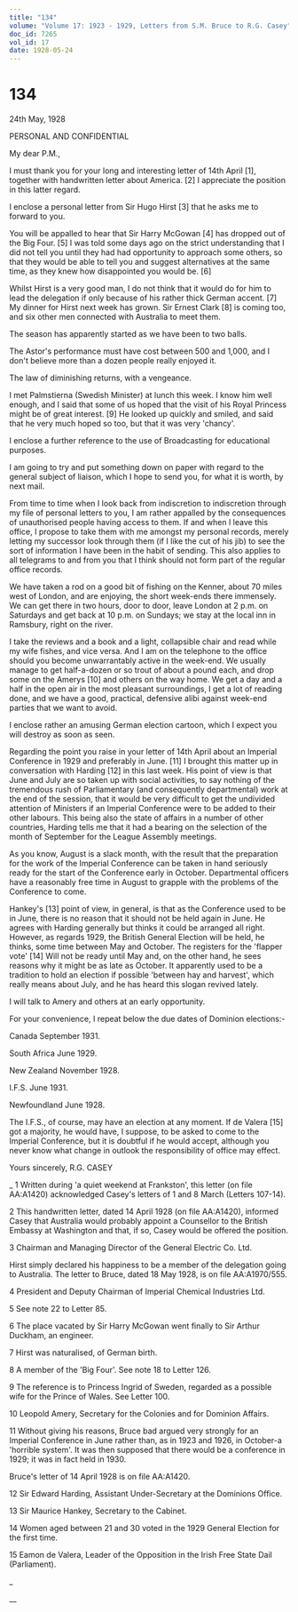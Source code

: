 ```yaml
---
title: "134"
volume: "Volume 17: 1923 - 1929, Letters from S.M. Bruce to R.G. Casey"
doc_id: 7265
vol_id: 17
date: 1928-05-24
---
```


# 134

24th May, 1928

PERSONAL AND CONFIDENTIAL

My dear P.M.,

I must thank you for your long and interesting letter of 14th April [1], together with handwritten letter about America. [2] I appreciate the position in this latter regard.

I enclose a personal letter from Sir Hugo Hirst [3] that he asks me to forward to you.

You will be appalled to hear that Sir Harry McGowan [4] has dropped out of the Big Four. [5] I was told some days ago on the strict understanding that I did not tell you until they had had opportunity to approach some others, so that they would be able to tell you and suggest alternatives at the same time, as they knew how disappointed you would be. [6]

Whilst Hirst is a very good man, I do not think that it would do for him to lead the delegation if only because of his rather thick German accent. [7] My dinner for Hirst next week has grown. Sir Ernest Clark [8] is coming too, and six other men connected with Australia to meet them.

The season has apparently started as we have been to two balls.

The Astor's performance must have cost between 500 and 1,000, and I don't believe more than a dozen people really enjoyed it.

The law of diminishing returns, with a vengeance.

I met Palmstierna (Swedish Minister) at lunch this week. I know him well enough, and I said that some of us hoped that the visit of his Royal Princess might be of great interest. [9] He looked up quickly and smiled, and said that he very much hoped so too, but that it was very 'chancy'.

I enclose a further reference to the use of Broadcasting for educational purposes.

I am going to try and put something down on paper with regard to the general subject of liaison, which I hope to send you, for what it is worth, by next mail.

From time to time when I look back from indiscretion to indiscretion through my file of personal letters to you, I am rather appalled by the consequences of unauthorised people having access to them. If and when I leave this office, I propose to take them with me amongst my personal records, merely letting my successor look through them (if I like the cut of his jib) to see the sort of information I have been in the habit of sending. This also applies to all telegrams to and from you that I think should not form part of the regular office records.

We have taken a rod on a good bit of fishing on the Kenner, about 70 miles west of London, and are enjoying, the short week-ends there immensely. We can get there in two hours, door to door, leave London at 2 p.m. on Saturdays and get back at 10 p.m. on Sundays; we stay at the local inn in Ramsbury, right on the river.

I take the reviews and a book and a light, collapsible chair and read while my wife fishes, and vice versa. And I am on the telephone to the office should you become unwarrantably active in the week-end. We usually manage to get half-a-dozen or so trout of about a pound each, and drop some on the Amerys [10] and others on the way home. We get a day and a half in the open air in the most pleasant surroundings, I get a lot of reading done, and we have a good, practical, defensive alibi against week-end parties that we want to avoid.

I enclose rather an amusing German election cartoon, which I expect you will destroy as soon as seen.

Regarding the point you raise in your letter of 14th April about an Imperial Conference in 1929 and preferably in June. [11] I brought this matter up in conversation with Harding [12] in this last week. His point of view is that June and July are so taken up with social activities, to say nothing of the tremendous rush of Parliamentary (and consequently departmental) work at the end of the session, that it would be very difficult to get the undivided attention of Ministers if an Imperial Conference were to be added to their other labours. This being also the state of affairs in a number of other countries, Harding tells me that it had a bearing on the selection of the month of September for the League Assembly meetings.

As you know, August is a slack month, with the result that the preparation for the work of the Imperial Conference can be taken in hand seriously ready for the start of the Conference early in October. Departmental officers have a reasonably free time in August to grapple with the problems of the Conference to come.

Hankey's [13] point of view, in general, is that as the Conference used to be in June, there is no reason that it should not be held again in June. He agrees with Harding generally but thinks it could be arranged all right. However, as regards 1929, the British General Election will be held, he thinks, some time between May and October. The registers for the 'flapper vote' [14] Will not be ready until May and, on the other hand, he sees reasons why it might be as late as October. It apparently used to be a tradition to hold an election if possible 'between hay and harvest', which really means about July, and he has heard this slogan revived lately.

I will talk to Amery and others at an early opportunity.

For your convenience, I repeat below the due dates of Dominion elections:-

Canada September 1931.

South Africa June 1929.

New Zealand November 1928.

I.F.S. June 1931.

Newfoundland June 1928.

The I.F.S., of course, may have an election at any moment. If de Valera [15] got a majority, he would have, I suppose, to be asked to come to the Imperial Conference, but it is doubtful if he would accept, although you never know what change in outlook the responsibility of office may effect.

Yours sincerely, R.G. CASEY 

_ 1 Written during 'a quiet weekend at Frankston', this letter (on file AA:A1420) acknowledged Casey's letters of 1 and 8 March (Letters 107-14).

2 This handwritten letter, dated 14 April 1928 (on file AA:A1420), informed Casey that Australia would probably appoint a Counsellor to the British Embassy at Washington and that, if so, Casey would be offered the position.

3 Chairman and Managing Director of the General Electric Co. Ltd.

Hirst simply declared his happiness to be a member of the delegation going to Australia. The letter to Bruce, dated 18 May 1928, is on file AA:A1970/555.

4 President and Deputy Chairman of Imperial Chemical Industries Ltd.

5 See note 22 to Letter 85.

6 The place vacated by Sir Harry McGowan went finally to Sir Arthur Duckham, an engineer.

7 Hirst was naturalised, of German birth.

8 A member of the 'Big Four'. See note 18 to Letter 126.

9 The reference is to Princess Ingrid of Sweden, regarded as a possible wife for the Prince of Wales. See Letter 100.

10 Leopold Amery, Secretary for the Colonies and for Dominion Affairs.

11 Without giving his reasons, Bruce bad argued very strongly for an Imperial Conference in June rather than, as in 1923 and 1926, in October-a 'horrible system'. It was then supposed that there would be a conference in 1929; it was in fact held in 1930.

Bruce's letter of 14 April 1928 is on file AA:A1420.

12 Sir Edward Harding, Assistant Under-Secretary at the Dominions Office.

13 Sir Maurice Hankey, Secretary to the Cabinet.

14 Women aged between 21 and 30 voted in the 1929 General Election for the first time.

15 Eamon de Valera, Leader of the Opposition in the Irish Free State Dail (Parliament).

_

__
